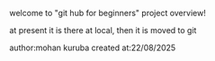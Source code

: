 welcome to "git hub for beginners" project overview!


at present it is there at local,
then it is moved to git

  author:mohan kuruba
  created at:22/08/2025  
